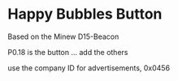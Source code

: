 # Happy Bubbles Button

Based on the Minew D15-Beacon

P0.18 is the button
... add the others

use the company ID for advertisements, 0x0456
